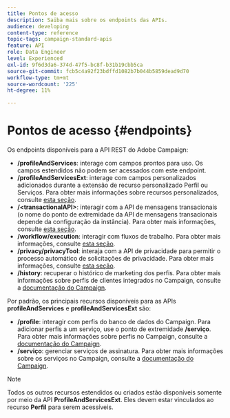 ```yaml
---
title: Pontos de acesso
description: Saiba mais sobre os endpoints das APIs.
audience: developing
content-type: reference
topic-tags: campaign-standard-apis
feature: API
role: Data Engineer
level: Experienced
exl-id: 9f6d3da6-374d-47f5-bc8f-b31b19cbb5ca
source-git-commit: fcb5c4a92f23bdffd1082b7b044b5859dead9d70
workflow-type: tm+mt
source-wordcount: '225'
ht-degree: 11%

---
```


# Pontos de acesso {#endpoints}

Os endpoints disponíveis para a API REST do Adobe Campaign:

* **/profileAndServices**: interage com campos prontos para uso. Os campos estendidos não podem ser acessados com este endpoint.
* **/profileAndServicesExt**: interage com campos personalizados adicionados durante a extensão de recurso personalizado Perfil ou Serviços. Para obter mais informações sobre recursos personalizados, consulte [esta seção](../../api/using/custom-resources.md).
* **/&lt;transactionalAPI>**: interagir com a API de mensagens transacionais (o nome do ponto de extremidade da API de mensagens transacionais depende da configuração da instância). Para obter mais informações, consulte [esta seção](../../api/using/managing-transactional-messages.md).
* **/workflow/execution**: interagir com fluxos de trabalho. Para obter mais informações, consulte [esta seção](../../api/using/controlling-a-workflow.md).
* **/privacy/privacyTool**: interaja com a API de privacidade para permitir o processo automático de solicitações de privacidade. Para obter mais informações, consulte [esta seção](../../api/using/creating-a-privacy-request.md).
* **/history**: recuperar o histórico de marketing dos perfis. Para obter mais informações sobre perfis de clientes integrados no Campaign, consulte a [documentação do Campaign](https://helpx.adobe.com/campaign/standard/audiences/using/integrated-customer-profile.html).

Por padrão, os principais recursos disponíveis para as APIs **profileAndServices** e **profileAndServicesExt** são:

* **/profile**: interagir com perfis do banco de dados do Campaign. Para adicionar perfis a um serviço, use o ponto de extremidade **/serviço**. Para obter mais informações sobre perfis no Campaign, consulte a [documentação do Campaign](https://helpx.adobe.com/campaign/standard/audiences/using/about-profiles.html).
* **/serviço**: gerenciar serviços de assinatura. Para obter mais informações sobre os serviços no Campaign, consulte a [documentação do Campaign](https://helpx.adobe.com/campaign/standard/audiences/using/creating-a-service.html).

>[!NOTE]
>
>Todos os outros recursos estendidos ou criados estão disponíveis somente por meio da API **ProfileAndServicesExt**. Eles devem estar vinculados ao recurso **Perfil** para serem acessíveis.
